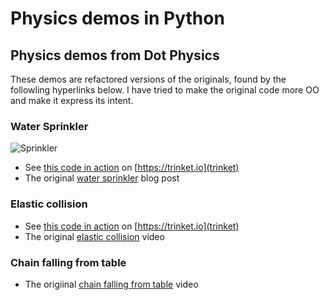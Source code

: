 # Physics demos in Python

## Physics demos from Dot Physics

These demos are refactored versions of the originals, found 
by the followling hyperlinks below. I have tried to make the
original code more OO and make it express its intent.

### Water Sprinkler

![Sprinkler](https://rhettallain.com/wp-content/uploads/2019/11/sprinkler1.gif)

- See [this code in action](https://trinket.io/glowscript/3ec01917098d) on [https://trinket.io](trinket)
- The original [water sprinkler](https://rhettallain.com/2019/11/12/modeling-a-spinning-sprinkler/) blog post

### Elastic collision

- See [this code in action](https://trinket.io/glowscript/d7600bd4705a) on [https://trinket.io](trinket)
- The original [elastic collision](https://www.youtube.com/watch?v=g_p-5YfUSnw&t=11s) video

### Chain falling from table

- The origiinal [chain falling from table](https://www.youtube.com/watch?v=vXp1hW_t-bo) video
